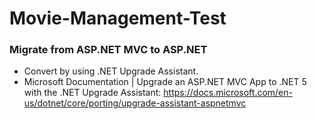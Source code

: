 # Movie-Management-Test

### Migrate from ASP.NET MVC to ASP.NET
- Convert by using .NET Upgrade Assistant.
- Microsoft Documentation | Upgrade an ASP.NET MVC App to .NET 5 with the .NET Upgrade Assistant: https://docs.microsoft.com/en-us/dotnet/core/porting/upgrade-assistant-aspnetmvc
